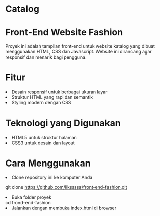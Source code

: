 # Catalog
<h1>Front-End Website Fashion</h1>

Proyek ini adalah tampilan front-end untuk website katalog yang dibuat menggunakan HTML, CSS dan Javascript. Website ini dirancang agar responsif dan menarik bagi pengguna.

<h1>Fitur</h1>

<li>Desain responsif untuk berbagai ukuran layar</li>

<li>Struktur HTML yang rapi dan semantik</li>

<li>Styling modern dengan CSS

<h1>Teknologi yang Digunakan</h1>

<li>HTML5 untuk struktur halaman</li>

<li>CSS3 untuk desain dan layout</li>

<h1>Cara Menggunakan</h1>

<li>Clone repository ini ke komputer Anda</li>

  git clone https://github.com/liksssss/front-end-fashion.git

<li>Buka folder proyek</li>
  cd frond-end-fashion


<li>Jalankan dengan membuka index.html di browser</li>





